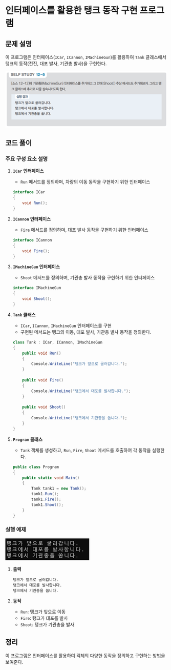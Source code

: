 # 인터페이스를 활용한 탱크 동작 구현 프로그램

## 문제 설명

이 프로그램은 인터페이스(`ICar`, `ICannon`, `IMachineGun`)를 활용하여 `Tank` 클래스에서 탱크의 동작(전진, 대포 발사, 기관총 발사)을 구현한다.

![alt text](image.png)

## 코드 풀이

### 주요 구성 요소 설명

1. **`ICar` 인터페이스**
   - `Run` 메서드를 정의하며, 차량의 이동 동작을 구현하기 위한 인터페이스
   ```csharp
   interface ICar
   {
       void Run();
   }
   ```

2. **`ICannon` 인터페이스**
   - `Fire` 메서드를 정의하며, 대포 발사 동작을 구현하기 위한 인터페이스
   ```csharp
   interface ICannon
   {
       void Fire();
   }
   ```

3. **`IMachineGun` 인터페이스**
   - `Shoot` 메서드를 정의하며, 기관총 발사 동작을 구현하기 위한 인터페이스
   ```csharp
   interface IMachineGun
   {
       void Shoot();
   }
   ```

4. **`Tank` 클래스**
   - `ICar`, `ICannon`, `IMachineGun` 인터페이스를 구현
   - 구현된 메서드는 탱크의 이동, 대포 발사, 기관총 발사 동작을 정의한다.
   ```csharp
   class Tank : ICar, ICannon, IMachineGun
   {
       public void Run()
       {
           Console.WriteLine("탱크가 앞으로 굴러갑니다.");
       }

       public void Fire()
       {
           Console.WriteLine("탱크에서 대포를 발사합니다.");
       }

       public void Shoot()
       {
           Console.WriteLine("탱크에서 기관총을 쏩니다.");
       }
   }
   ```

5. **`Program` 클래스**
   - `Tank` 객체를 생성하고, `Run`, `Fire`, `Shoot` 메서드를 호출하여 각 동작을 실행한다.
   ```csharp
   public class Program
   {
       public static void Main()
       {
           Tank tank1 = new Tank();
           tank1.Run();
           tank1.Fire();
           tank1.Shoot();
       }
   }
   ```

### 실행 예제

![alt text](image-1.png)

1. **출력**
   ```
   탱크가 앞으로 굴러갑니다.
   탱크에서 대포를 발사합니다.
   탱크에서 기관총을 쏩니다.
   ```

2. **동작**
   - `Run`: 탱크가 앞으로 이동
   - `Fire`: 탱크가 대포를 발사
   - `Shoot`: 탱크가 기관총을 발사

## 정리

이 프로그램은 인터페이스를 활용하여 객체의 다양한 동작을 정의하고 구현하는 방법을 보여준다.